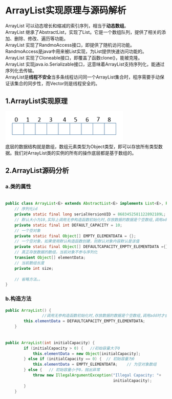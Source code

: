 # ArrayList实现原理与源码解析
  ArrayList 可以动态增长和缩减的索引序列，相当于**动态数组**。  
  ArrayList 继承了AbstractList，实现了List。它是一个数组队列，提供了相关的添加、删除、修改、遍历等功能。  
  ArrayList 实现了RandmoAccess接口，即提供了随机访问功能。RandmoAccess是java中用来被List实现，为List提供快速访问功能的。   
  ArrayList 实现了Cloneable接口，即覆盖了函数clone()，能被克隆。  
  ArrayList 实现java.io.Serializable接口，这意味着ArrayList支持序列化，能通过序列化去传输。  
  ArrayList是**线程不安全**当多条线程访问同一个ArrayList集合时，程序需要手动保证该集合的同步性，而Vector则是线程安全的。  
  
## 1.ArrayList实现原理    
  ![image](https://github.com/yyh1995/javase/blob/master/pic/616953-20160322185210151-491440543.png)   
  底层的数据结构就是数组，数组元素类型为Object类型，即可以存放所有类型数据。我们对ArrayList类的实例的所有的操作底层都是基于数组的。
  
## 2.ArrayList源码分析

### a.类的属性  
```java

public class ArrayList<E> extends AbstractList<E> implements List<E>, RandomAccess, Cloneable, Serializable {
	// 序列化id
	private static final long serialVersionUID = 8683452581122892189L;
	// 默认大小为10,实际上调用无参构造函数初始化时,存放数据的数据是个空数组,调用add时才会真正初始化.
	private static final int DEFAULT_CAPACITY = 10;
	// 一个空对象
	private static final Object[] EMPTY_ELEMENTDATA = {};
	// 一个空对象，如果使用默认构造函数创建，则默认对象内容默认是该值
	private static final Object[] DEFAULTCAPACITY_EMPTY_ELEMENTDATA ={};
	// 真正存放数据的数组，当前对象不参与序列化
	transient Object[] elementData;
	// 当前数组长度
	private int size;
 
	// 省略方法。。
}
```
### b.构造方法  
```java
public ArrayList() {
                //调用无参构造函数初始化时,存放数据的数据是个空数组,调用add时才会真正初始化
		this.elementData = DEFAULTCAPACITY_EMPTY_ELEMENTDATA;
	}
	
	
public ArrayList(int initialCapacity) {
        if (initialCapacity > 0) {   //初始容量大于0
            this.elementData = new Object[initialCapacity];
        } else if (initialCapacity == 0) {  // 初始容量为0 
            this.elementData = EMPTY_ELEMENTDATA;    // 为空对象数组
        } else {   // 初始容量小于0，抛出异常
            throw new IllegalArgumentException("Illegal Capacity: "+
                                               initialCapacity);
        }
    } 
```



 
  
